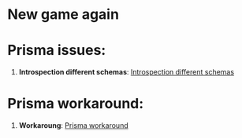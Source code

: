 # New game again

# Prisma issues:

1. **Introspection different schemas**: [Introspection different schemas](https://github.com/prisma/prisma/issues/1175)

# Prisma workaround:

1. **Workaroung**: [Prisma workaround](https://github.com/supabase/supabase/issues/1502)

